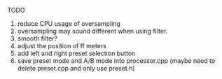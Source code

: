 TODO
1. reduce CPU usage of oversampling
2. oversampling may sound different when using filter.
3. smooth filter?
4. adjust the position of ff meters
5. add left and right preset selection button
6. save preset mode and A/B mode into processor.cpp
(maybe need to delete preset.cpp and only use preset.h)
